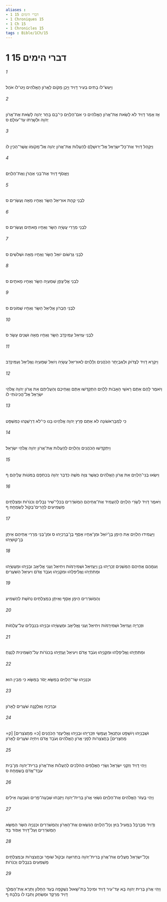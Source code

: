```yaml
---
aliases : 
- 1 דברי הימים 15
- 1 Chroniques 15
- 1 Ch 15
- 1 Chronicles 15
tags : Bible/1Ch/15
---
```


# 1 דברי הימים 15

###### 1
וַיַּעַשׂ־לֹו בָתִּים בְּעִיר דָּוִיד וַיָּכֶן מָקֹום לַאֲרֹון הָאֱלֹהִים וַיֶּט־לֹו אֹהֶל׃
###### 2
אָז אָמַר דָּוִיד לֹא לָשֵׂאת אֶת־אֲרֹון הָאֱלֹהִים כִּי אִם־הַלְוִיִּם כִּי־בָם בָּחַר יְהוָה לָשֵׂאת אֶת־אֲרֹון יְהוָה וּלְשָׁרְתֹו עַד־עֹולָם׃ ס
###### 3
וַיַּקְהֵל דָּוִיד אֶת־כָּל־יִשְׂרָאֵל אֶל־יְרוּשָׁלִָם לְהַעֲלֹות אֶת־אֲרֹון יְהוָה אֶל־מְקֹומֹו אֲשֶׁר־הֵכִין לֹו׃
###### 4
וַיֶּאֱסֹף דָּוִיד אֶת־בְּנֵי אַהֲרֹן וְאֶת־הַלְוִיִּם׃
###### 5
לִבְנֵי קְהָת אוּרִיאֵל הַשָּׂר וְאֶחָיו מֵאָה וְעֶשְׂרִים׃ ס
###### 6
לִבְנֵי מְרָרִי עֲשָׂיָה הַשָּׂר וְאֶחָיו מָאתַיִם וְעֶשְׂרִים׃ ס
###### 7
לִבְנֵי גֵּרְשֹׁום יֹואֵל הַשָּׂר וְאֶחָיו מֵאָה וּשְׁלֹשִׁים׃ ס
###### 8
לִבְנֵי אֱלִיצָפָן שְׁמַעְיָה הַשָּׂר וְאֶחָיו מָאתָיִם׃ ס
###### 9
לִבְנֵי חֶבְרֹון אֱלִיאֵל הַשָּׂר וְאֶחָיו שְׁמֹונִים׃ ס
###### 10
לִבְנֵי עֻזִּיאֵל עַמִּינָדָב הַשָּׂר וְאֶחָיו מֵאָה וּשְׁנֵים עָשָׂר׃ ס
###### 11
וַיִּקְרָא דָוִיד לְצָדֹוק וּלְאֶבְיָתָר הַכֹּהֲנִים וְלַלְוִיִּם לְאוּרִיאֵל עֲשָׂיָה וְיֹואֵל שְׁמַעְיָה וֶאֱלִיאֵל וְעַמִּינָדָב׃
###### 12
וַיֹּאמֶר לָהֶם אַתֶּם רָאשֵׁי הָאָבֹות לַלְוִיִּם הִתְקַדְּשׁוּ אַתֶּם וַאֲחֵיכֶם וְהַעֲלִיתֶם אֵת אֲרֹון יְהוָה אֱלֹהֵי יִשְׂרָאֵל אֶל־הֲכִינֹותִי לֹו׃
###### 13
כִּי לְמַבָּרִאשֹׁונָה לֹא אַתֶּם פָּרַץ יְהוָה אֱלֹהֵינוּ בָּנוּ כִּי־לֹא דְרַשְׁנֻהוּ כַּמִּשְׁפָּט׃
###### 14
וַיִּתְקַדְּשׁוּ הַכֹּהֲנִים וְהַלְוִיִּם לְהַעֲלֹות אֶת־אֲרֹון יְהוָה אֱלֹהֵי יִשְׂרָאֵל׃
###### 15
וַיִּשְׂאוּ בְנֵי־הַלְוִיִּם אֵת אֲרֹון הָאֱלֹהִים כַּאֲשֶׁר צִוָּה מֹשֶׁה כִּדְבַר יְהוָה בִּכְתֵפָם בַּמֹּטֹות עֲלֵיהֶם׃ ף
###### 16
וַיֹּאמֶר דָּוִיד לְשָׂרֵי הַלְוִיִּם לְהַעֲמִיד אֶת־אֲחֵיהֶם הַמְשֹׁרְרִים בִּכְלֵי־שִׁיר נְבָלִים וְכִנֹּרֹות וּמְצִלְתָּיִם מַשְׁמִיעִים לְהָרִים־בְּקֹול לְשִׂמְחָה׃ ף
###### 17
וַיַּעֲמִידוּ הַלְוִיִּם אֵת הֵימָן בֶּן־יֹואֵל וּמִן־אֶחָיו אָסָף בֶּן־בֶּרֶכְיָהוּ ס וּמִן־בְּנֵי מְרָרִי אֲחֵיהֶם אֵיתָן בֶּן־קוּשָׁיָהוּ׃
###### 18
וְעִמָּהֶם אֲחֵיהֶם הַמִּשְׁנִים זְכַרְיָהוּ בֵּן וְיַעֲזִיאֵל וּשְׁמִירָמֹות וִיחִיאֵל וְעֻנִּי אֱלִיאָב וּבְנָיָהוּ וּמַעֲשֵׂיָהוּ וּמַתִּתְיָהוּ וֶאֱלִיפְלֵהוּ וּמִקְנֵיָהוּ וְעֹבֵד אֱדֹם וִיעִיאֵל הַשֹּׁעֲרִים׃
###### 19
וְהַמְשֹׁרְרִים הֵימָן אָסָף וְאֵיתָן בִּמְצִלְתַּיִם נְחֹשֶׁת לְהַשְׁמִיעַ׃
###### 20
וּזְכַרְיָה וַעֲזִיאֵל וּשְׁמִירָמֹות וִיחִיאֵל וְעֻנִּי וֶאֱלִיאָב וּמַעֲשֵׂיָהוּ וּבְנָיָהוּ בִּנְבָלִים עַל־עֲלָמֹות׃
###### 21
וּמַתִּתְיָהוּ וֶאֱלִיפְלֵהוּ וּמִקְנֵיָהוּ וְעֹבֵד אֱדֹם וִיעִיאֵל וַעֲזַזְיָהוּ בְּכִנֹּרֹות עַל־הַשְּׁמִינִית לְנַצֵּחַ׃
###### 22
וּכְנַנְיָהוּ שַׂר־הַלְוִיִּם בְּמַשָּׂא יָסֹר בַּמַּשָּׂא כִּי מֵבִין הוּא׃
###### 23
וּבֶרֶכְיָה וְאֶלְקָנָה שֹׁעֲרִים לָאָרֹון׃
###### 24
וּשְׁבַנְיָהוּ וְיֹושָׁפָט וּנְתַנְאֵל וַעֲמָשַׂי וּזְכַרְיָהוּ וּבְנָיָהוּ וֶאֱלִיעֶזֶר הַכֹּהֲנִים [כ= מַחֲצֹצְרִים] [ק= מַחְצְרִים] בַּחֲצֹצְרֹות לִפְנֵי אֲרֹון הָאֱלֹהִים וְעֹבֵד אֱדֹם וִיחִיָּה שֹׁעֲרִים לָאָרֹון׃
###### 25
וַיְהִי דָוִיד וְזִקְנֵי יִשְׂרָאֵל וְשָׂרֵי הָאֲלָפִים הַהֹלְכִים לְהַעֲלֹות אֶת־אֲרֹון בְּרִית־יְהוָה מִן־בֵּית עֹבֵד־אֱדֹם בְּשִׂמְחָה׃ ס
###### 26
וַיְהִי בֶּעְזֹר הָאֱלֹהִים אֶת־הַלְוִיִּם נֹשְׂאֵי אֲרֹון בְּרִית־יְהוָה וַיִּזְבְּחוּ שִׁבְעָה־פָרִים וְשִׁבְעָה אֵילִים׃
###### 27
וְדָוִיד מְכֻרְבָּל בִּמְעִיל בּוּץ וְכָל־הַלְוִיִּם הַנֹּשְׂאִים אֶת־הָאָרֹון וְהַמְשֹׁרְרִים וּכְנַנְיָה הַשַּׂר הַמַּשָּׂא הַמְשֹׁרְרִים וְעַל־דָּוִיד אֵפֹוד בָּד׃
###### 28
וְכָל־יִשְׂרָאֵל מַעֲלִים אֶת־אֲרֹון בְּרִית־יְהוָה בִּתְרוּעָה וּבְקֹול שֹׁופָר וּבַחֲצֹצְרֹות וּבִמְצִלְתָּיִם מַשְׁמִעִים בִּנְבָלִים וְכִנֹּרֹות׃
###### 29
וַיְהִי אֲרֹון בְּרִית יְהוָה בָּא עַד־עִיר דָּוִיד וּמִיכַל בַּת־שָׁאוּל נִשְׁקְפָה בְּעַד הַחַלֹּון וַתֵּרֶא אֶת־הַמֶּלֶךְ דָּוִיד מְרַקֵּד וּמְשַׂחֵק וַתִּבֶז לֹו בְּלִבָּהּ׃ ף
